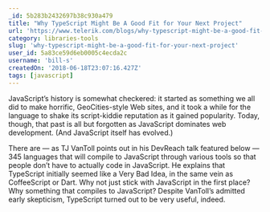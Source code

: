 ```yaml
---
_id: 5b283b2432697b38c930a479
title: "Why TypeScript Might Be A Good Fit for Your Next Project"
url: 'https://www.telerik.com/blogs/why-typescript-might-be-a-good-fit-for-your-next-project-video'
category: libraries-tools
slug: 'why-typescript-might-be-a-good-fit-for-your-next-project'
user_id: 5a83ce59d6eb0005c4ecda2c
username: 'bill-s'
createdOn: '2018-06-18T23:07:16.427Z'
tags: [javascript]
---
```


JavaScript’s history is somewhat checkered: it started as something we all did to make horrific, GeoCities-style Web sites, and it took a while for the language to shake its script-kiddie reputation as it gained popularity. Today, though, that past is all but forgotten as JavaScript dominates web development. (And JavaScript itself has evolved.)

There are — as TJ VanToll points out in his DevReach talk featured below — 345 languages that will compile to JavaScript through various tools so that people don’t have to actually code in JavaScript. He explains that TypeScript initially seemed like a Very Bad Idea, in the same vein as CoffeeScript or Dart. Why not just stick with JavaScript in the first place? Why something that compiles to JavaScript? Despite VanToll’s admitted early skepticism, TypeScript turned out to be very useful, indeed.
